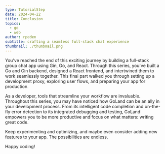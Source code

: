 ```yaml
---
type: TutorialStep
date: 2024-04-22
title: Conclusion
topics:
  - go
  - web
author: rpeden
subtitle: crafting a seamless full-stack chat experience
thumbnail: ./thumbnail.png
---
```


You've reached the end of this exciting journey by building a full-stack group chat app using Gin, Go, and React. Through this series, you've built a Go and Gin backend, designed a React frontend, and intertwined them to work seamlessly together. This final part walked you through setting up a development proxy, exploring user flows, and preparing your app for production.

As a developer, tools that streamline your workflow are invaluable. Throughout this series, you may have noticed how GoLand can be an ally in your development process. From its intelligent code completion and on-the-fly error detection to its integrated debugging and testing, GoLand empowers you to be more productive and focus on what matters: writing great code.

Keep experimenting and optimizing, and maybe even consider adding new features to your app. The possibilities are endless.

Happy coding!

